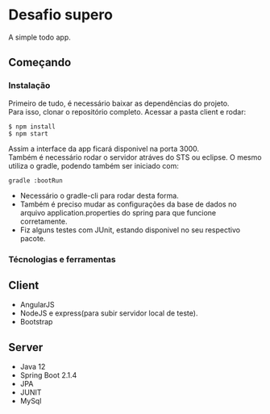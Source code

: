 # Desafio supero  

A simple todo app.  

## Começando  

### Instalação


Primeiro de tudo, é necessário baixar as dependências do projeto.  
Para isso, clonar o repositório completo. Acessar a pasta client e rodar:

```
$ npm install
$ npm start

```

Assim a interface da app ficará disponivel na porta 3000.  
Também é necessário rodar o servidor atráves do STS ou eclipse. O mesmo utiliza o gradle, podendo também ser iniciado com:  

```
gradle :bootRun

```

* Necessário o gradle-cli para rodar desta forma.  
* Também é preciso mudar as configurações da base de dados no arquivo application.properties do spring para que funcione corretamente.
* Fiz alguns testes com JUnit, estando disponivel no seu respectivo pacote. 

### Técnologias e ferramentas  

## Client  

* AngularJS
* NodeJS e express(para subir servidor local de teste).
* Bootstrap

## Server  

* Java 12  
* Spring Boot 2.1.4
* JPA  
* JUNIT
* MySql  




